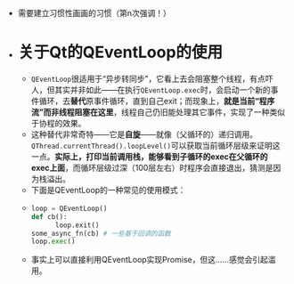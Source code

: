 - 需要建立习惯性画画的习惯（第n次强调！）
- # 关于Qt的QEventLoop的使用
	- `QEventLoop`很适用于“异步转同步”，它看上去会阻塞整个线程，有点吓人，但其实并非如此——在执行`QEventLoop.exec`时，会启动一个新的事件循环，去**替代**原事件循环，直到自己exit；而现象上，**就是当前“程序流”而非线程阻塞在这里**，线程自己仍旧能处理其它事件，实现了一种类似于协程的效果。
	- 这种替代非常奇特——它是**自旋**——就像（父循环的）递归调用。`QThread.currentThread().loopLevel()`可以获取当前循环层级来证明这一点。**实际上，打印当前调用栈，能够看到子循环的exec在父循环的exec上面**，而循环层级过深（100层左右）时程序会直接退出，猜测是因为栈溢出。
	- 下面是QEventLoop的一种常见的使用模式：
	- ```python
	  loop = QEventLoop()
	  def cb():
	    	loop.exit()
	  some_async_fn(cb) # 一些基于回调的函数
	  loop.exec()
	  ```
	- 事实上可以直接利用QEventLoop实现Promise，但这……感觉会引起滥用。